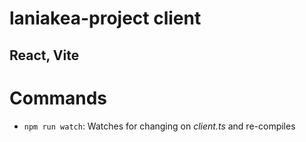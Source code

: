 # laniakea-project client

## React, Vite

# Commands

-   `npm run watch`: Watches for changing on _client.ts_ and re-compiles
